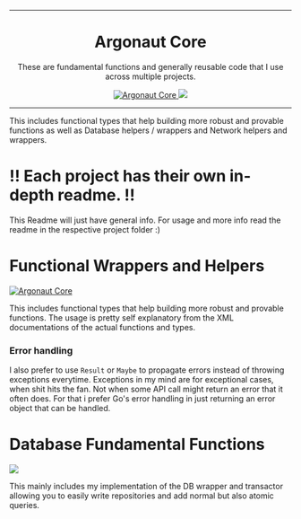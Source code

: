 <hr/>
<h1 align="center">
	Argonaut Core
</h1>
<p align="center">
    These are fundamental functions and generally reusable code that I use across multiple projects.
</p>
<p align="center">
    <a href="https://www.nuget.org/packages/ArgonautCore">
        <img alt="Argonaut Core" src="https://img.shields.io/nuget/vpre/ArgonautCore.svg?maxAge=2592000?style=plastic">
    </a>
    <a href="https://www.nuget.org/packages/ArgonautCore.Database/">
        <img src="https://img.shields.io/nuget/vpre/ArgonautCore.Database.svg?maxAge=2592000?style=plastic">
    </a>
</p>
<hr/>

This includes functional types that help building more robust and provable functions as well as 
Database helpers / wrappers and Network helpers and wrappers.

# !! Each project has their own in-depth readme. !!
This Readme will just have general info. For usage and more info read the readme in the respective project folder :)

# Functional Wrappers and Helpers
<a href="https://www.nuget.org/packages/ArgonautCore">
    <img alt="Argonaut Core" src="https://img.shields.io/nuget/vpre/ArgonautCore.svg?maxAge=2592000?style=plastic">
</a>

This includes functional types that help building more robust and provable functions. The usage is pretty
self explanatory from the XML documentations of the actual functions and types.

### Error handling
I also prefer to use `Result` or `Maybe` to propagate errors instead of throwing exceptions everytime. Exceptions in my mind are for exceptional cases, when shit hits the fan. Not when some API call might return an error that it often does. For that i prefer Go's error handling in just returning an error object that can be handled. 


# Database Fundamental Functions
<a href="https://www.nuget.org/packages/ArgonautCore.Database/">
    <img src="https://img.shields.io/nuget/vpre/ArgonautCore.Database.svg?maxAge=2592000?style=plastic">
</a>

This mainly includes my implementation of the DB wrapper and transactor allowing you 
to easily write repositories and add normal but also atomic queries.
